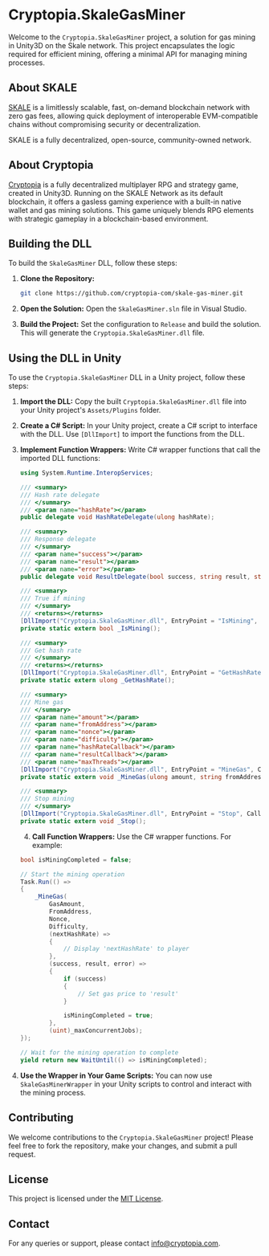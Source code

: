 # Cryptopia.SkaleGasMiner

Welcome to the `Cryptopia.SkaleGasMiner` project, a solution for gas mining in Unity3D on the Skale network. This project encapsulates the logic required for efficient mining, offering a minimal API for managing mining processes.

## About SKALE

[SKALE](https://skale.space/) is a limitlessly scalable, fast, on-demand blockchain network with zero gas fees, allowing quick deployment of interoperable EVM-compatible chains without compromising security or decentralization.

SKALE is a fully decentralized, open-source, community-owned network.

## About Cryptopia

[Cryptopia](https://cryptopia.com/) is a fully decentralized multiplayer RPG and strategy game, created in Unity3D. Running on the SKALE Network as its default blockchain, it offers a gasless gaming experience with a built-in native wallet and gas mining solutions. This game uniquely blends RPG elements with strategic gameplay in a blockchain-based environment.

## Building the DLL

To build the `SkaleGasMiner` DLL, follow these steps:

1. **Clone the Repository:**
   ```bash
   git clone https://github.com/cryptopia-com/skale-gas-miner.git
    ```
 
 2. **Open the Solution:**
    Open the `SkaleGasMiner.sln` file in Visual Studio.
 
 3. **Build the Project:**
    Set the configuration to `Release` and build the solution. This will generate the `Cryptopia.SkaleGasMiner.dll` file.
 
 ## Using the DLL in Unity
 
 To use the `Cryptopia.SkaleGasMiner` DLL in a Unity project, follow these steps:
 
 1. **Import the DLL:**
    Copy the built `Cryptopia.SkaleGasMiner.dll` file into your Unity project's `Assets/Plugins` folder.
 
 2. **Create a C# Script:**
    In your Unity project, create a C# script to interface with the DLL. Use `[DllImport]` to import the functions from the DLL.
 
 3. **Implement Function Wrappers:**
    Write C# wrapper functions that call the imported DLL functions:
 
    ```csharp
	using System.Runtime.InteropServices;
	
    /// <summary>
	/// Hash rate delegate
	/// </summary>
	/// <param name="hashRate"></param>
	public delegate void HashRateDelegate(ulong hashRate);

	/// <summary>
	/// Response delegate
	/// </summary>
	/// <param name="success"></param>
	/// <param name="result"></param>
	/// <param name="error"></param>
	public delegate void ResultDelegate(bool success, string result, string error);

	/// <summary>
	/// True if mining
	/// </summary>
	/// <returns></returns>
	[DllImport("Cryptopia.SkaleGasMiner.dll", EntryPoint = "IsMining", CallingConvention = CallingConvention.StdCall)]
	private static extern bool _IsMining();

	/// <summary>
	/// Get hash rate
	/// </summary>
	/// <returns></returns>
	[DllImport("Cryptopia.SkaleGasMiner.dll", EntryPoint = "GetHashRate", CallingConvention = CallingConvention.StdCall)]
	private static extern ulong _GetHashRate();

	/// <summary>
	/// Mine gas
	/// </summary>
	/// <param name="amount"></param>
	/// <param name="fromAddress"></param>
	/// <param name="nonce"></param>
	/// <param name="difficulty"></param>
	/// <param name="hashRateCallback"></param>
	/// <param name="resultCallback"></param>
	/// <param name="maxThreads"></param>
	[DllImport("Cryptopia.SkaleGasMiner.dll", EntryPoint = "MineGas", CallingConvention = CallingConvention.StdCall)]
	private static extern void _MineGas(ulong amount, string fromAddress, ulong nonce, uint difficulty, HashRateDelegate hashRateCallback, ResultDelegate resultCallback, uint maxThreads = 0);

	/// <summary>
	/// Stop mining
	/// </summary>
	[DllImport("Cryptopia.SkaleGasMiner.dll", EntryPoint = "Stop", CallingConvention = CallingConvention.StdCall)]
	private static extern void _Stop();
    ```
 
	4. **Call Function Wrappers:**
	Use the C# wrapper functions. For example:
 
    ```csharp
	bool isMiningCompleted = false;
	
	// Start the mining operation
	Task.Run(() => 
	{
		_MineGas(
			GasAmount,
			FromAddress,
			Nonce,
			Difficulty,
			(nextHashRate) => 
			{
				// Display 'nextHashRate' to player
			},
			(success, result, error) =>
			{
				if (success)
				{
					// Set gas price to 'result'
				}

				isMiningCompleted = true;
			},
			(uint)_maxConcurrentJobs);
	});

	// Wait for the mining operation to complete
	yield return new WaitUntil(() => isMiningCompleted);
	```
 
 5. **Use the Wrapper in Your Game Scripts:**
    You can now use `SkaleGasMinerWrapper` in your Unity scripts to control and interact with the mining process.
 
 ## Contributing
 
 We welcome contributions to the `Cryptopia.SkaleGasMiner` project! Please feel free to fork the repository, make your changes, and submit a pull request.
 
 ## License
 
 This project is licensed under the [MIT License](LICENSE).
 
 ## Contact
 
 For any queries or support, please contact [info@cryptopia.com](mailto:info@cryptopia.com).

